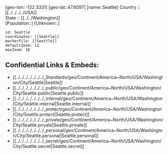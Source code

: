 ﻿---
location: [47.6097,-122.3331] 
mapzoom: [7,12] 
mapmarker: city 
type: City
tags:
- geo/City


SpocWebEntityId: 139694
isDeleted: false
confidential: public

---
[geo-lon::-122.3331] 
[geo-lat::47.6097] 
[name::Seattle] 
Country :: [[../../../../USA]]  
State :: [[../../Washington]]  
[Population::] 
[Unknown::] 


```leaflet
id: Seattle
coordinates: [[Seattle]] 
markerFile: [[Seattle]] 
defaultZoom: 11 
maxZoom: 18
```


## Confidential Links & Embeds: 
- [[../../../../../../../_Standards/geo/Continent/America~North/USA/Washington/City/Seattle|Seattle]] 
- [[../../../../../../../_public/geo/Continent/America~North/USA/Washington/City/Seattle.public|Seattle.public]] 
- [[../../../../../../../_internal/geo/Continent/America~North/USA/Washington/City/Seattle.internal|Seattle.internal]] 
- [[../../../../../../../_protect/geo/Continent/America~North/USA/Washington/City/Seattle.protect|Seattle.protect]] 
- [[../../../../../../../_private/geo/Continent/America~North/USA/Washington/City/Seattle.private|Seattle.private]] 
- [[../../../../../../../_personal/geo/Continent/America~North/USA/Washington/City/Seattle.personal|Seattle.personal]] 
- [[../../../../../../../_secret/geo/Continent/America~North/USA/Washington/City/Seattle.secret|Seattle.secret]] 
